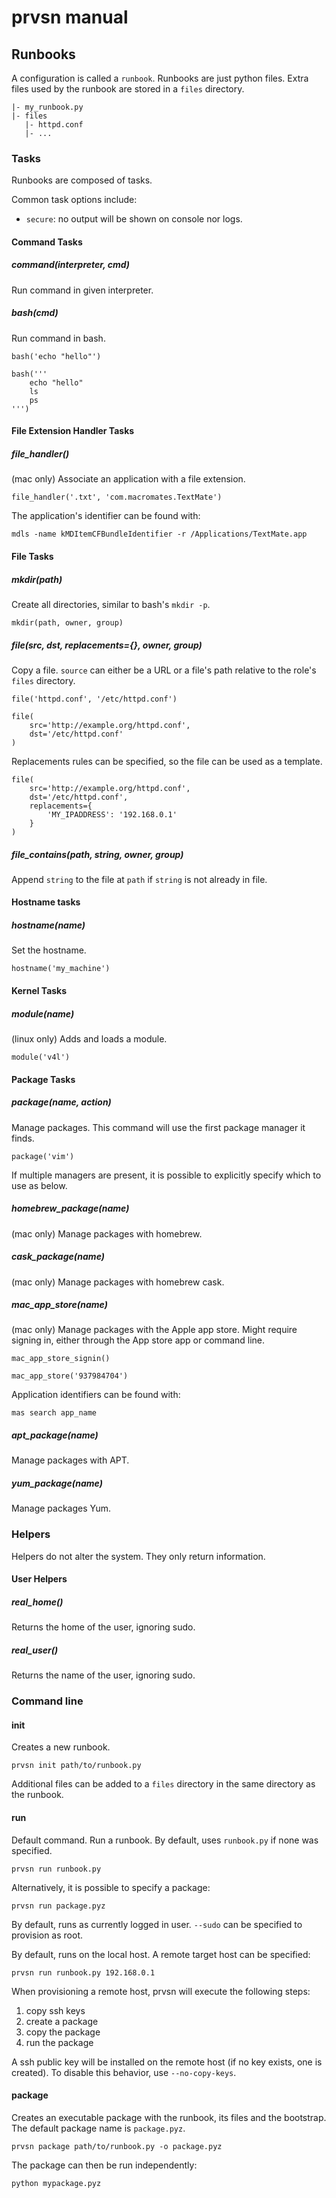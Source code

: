 prvsn manual
============

## Runbooks

A configuration is called a `runbook`. Runbooks are just python files. Extra files used by the runbook are stored in a `files` directory.

	|- my_runbook.py
	|- files
	   |- httpd.conf
	   |- ...

### Tasks

Runbooks are composed of tasks.

Common task options include:

- `secure`: no output will be shown on console nor logs. 

#### Command Tasks

##### command(interpreter, cmd)

Run command in given interpreter.

##### bash(cmd)

Run command in bash.

    bash('echo "hello"')

	bash('''
	    echo "hello"
	    ls
	    ps
	''')

#### File Extension Handler Tasks

##### file_handler()

(mac only) 
Associate an application with a file extension.

    file_handler('.txt', 'com.macromates.TextMate')

The application's identifier can be found with:

    mdls -name kMDItemCFBundleIdentifier -r /Applications/TextMate.app

#### File Tasks

##### mkdir(path)

Create all directories, similar to bash's `mkdir -p`.

    mkdir(path, owner, group)

##### file(src, dst, replacements={}, owner, group)

Copy a file. `source` can either be a URL or a file's path relative to the role's `files` directory.

	file('httpd.conf', '/etc/httpd.conf')
	
	file(
	    src='http://example.org/httpd.conf', 
	    dst='/etc/httpd.conf'
	)

Replacements rules can be specified, so the file can be used as a template.

	file(
		src='http://example.org/httpd.conf', 
	    dst='/etc/httpd.conf',
		replacements={
		    'MY_IPADDRESS': '192.168.0.1'
		}
	)

##### file_contains(path, string, owner, group)

Append `string` to the file at `path` if `string` is not already in file.

#### Hostname tasks

##### hostname(name)

Set the hostname.

    hostname('my_machine')

#### Kernel Tasks

##### module(name)

(linux only)
Adds and loads a module.

	module('v4l')

#### Package Tasks

##### package(name, action)

Manage packages. This command will use the first package manager it finds.

    package('vim')

If multiple managers are present, it is possible to explicitly specify which to use as below.

##### homebrew_package(name)

(mac only)
Manage packages with homebrew.

##### cask_package(name)

(mac only)
Manage packages with homebrew cask.

##### mac_app_store(name)

(mac only)
Manage packages with the Apple app store. Might require signing in, either through the App store app or command line.

    mac_app_store_signin()

    mac_app_store('937984704')

Application identifiers can be found with:
    
    mas search app_name

##### apt_package(name)

Manage packages with APT.

##### yum_package(name)

Manage packages Yum.


### Helpers

Helpers do not alter the system. They only return information.

#### User Helpers

##### real_home()

Returns the home of the user, ignoring sudo.

##### real_user()

Returns the name of the user, ignoring sudo.


### Command line

#### init

Creates a new runbook.

    prvsn init path/to/runbook.py
    
Additional files can be added to a `files` directory in the same directory as the runbook.

#### run

Default command.
Run a runbook. By default, uses `runbook.py` if none was specified.

    prvsn run runbook.py
    
 Alternatively, it is possible to specify a package:
 
    prvsn run package.pyz

By default, runs as currently logged in user. `--sudo` can be specified to provision as root.

By default, runs on the local host. A remote target host can be specified:

    prvsn run runbook.py 192.168.0.1

When provisioning a remote host, prvsn will execute the following steps:

1. copy ssh keys
2. create a package 
3. copy the package
4. run the package
    
A ssh public key will be installed on the remote host (if no key exists, one is created). To disable this behavior, use `--no-copy-keys`.

#### package

Creates an executable package with the runbook, its files and the bootstrap. The default package name is `package.pyz`.

    prvsn package path/to/runbook.py -o package.pyz

The package can then be run independently:

    python mypackage.pyz